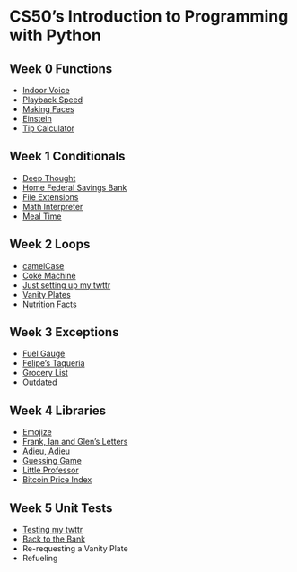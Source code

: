 # CS50’s Introduction to Programming with Python

## Week 0 Functions

- [Indoor Voice](indoor)
- [Playback Speed](playback)
- [Making Faces](faces)
- [Einstein](einstein)
- [Tip Calculator](tip)

## Week 1 Conditionals

- [Deep Thought](deep)
- [Home Federal Savings Bank](bank)
- [File Extensions](extensions)
- [Math Interpreter](interpreter)
- [Meal Time](meal)

## Week 2 Loops

- [camelCase](camel)
- [Coke Machine](coke)
- [Just setting up my twttr](twttr)
- [Vanity Plates](plates)
- [Nutrition Facts](nutrition)

## Week 3 Exceptions

- [Fuel Gauge](fuel)
- [Felipe’s Taqueria](taqueria)
- [Grocery List]()
- [Outdated](outdated)

## Week 4 Libraries

- [Emojize](emojize)
- [Frank, Ian and Glen’s Letters](figlet)
- [Adieu, Adieu](adieu)
- [Guessing Game](game)
- [Little Professor](professor)
- [Bitcoin Price Index](bitcoin)

## Week 5 Unit Tests

- [Testing my twttr]()
- [Back to the Bank]()
- Re-requesting a Vanity Plate
- Refueling


